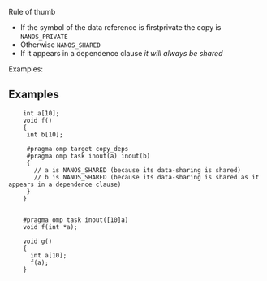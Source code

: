 
 Rule of thumb

 * If the symbol of the data reference is firstprivate the copy is `NANOS_PRIVATE`
 * Otherwise `NANOS_SHARED`
 * If it appears in a dependence clause *it will always be shared*

Examples:

## Examples


        int a[10];
        void f()
        {
         int b[10];
        
         #pragma omp target copy_deps
         #pragma omp task inout(a) inout(b)
         {
           // a is NANOS_SHARED (because its data-sharing is shared)
           // b is NANOS_SHARED (because its data-sharing is shared as it appears in a dependence clause)
         }
        }


        #pragma omp task inout([10]a)
        void f(int *a);
        
        void g()
        {
          int a[10];
          f(a);
        }